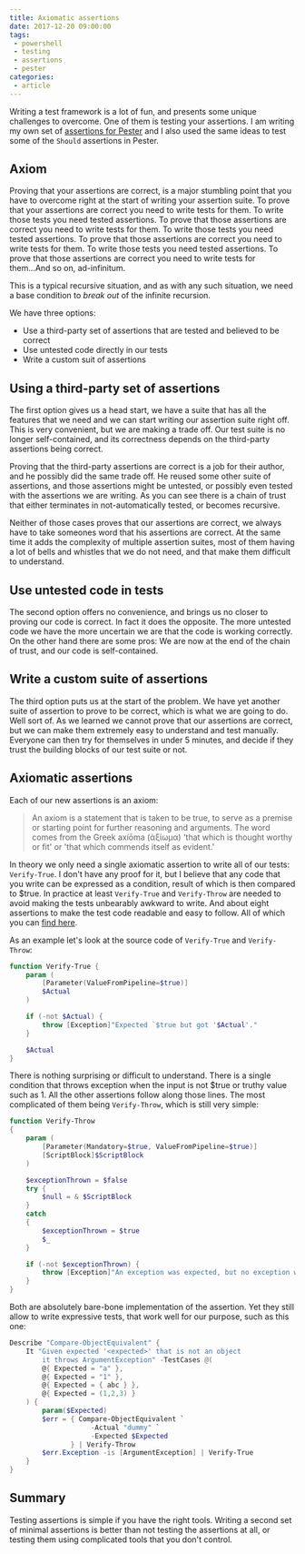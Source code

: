 ```yaml
---
title: Axiomatic assertions
date: 2017-12-20 09:00:00
tags:
 - powershell
 - testing
 - assertions
 - pester
categories:
 - article
---
```


Writing a test framework is a lot of fun, and presents some unique challenges to overcome. One of them is testing your assertions. I am writing my own set of [assertions for Pester](https://github.com/nohwnd/Assert) and I also used the same ideas to test some of the `Should` assertions in Pester.

<!-- more -->

## Axiom

Proving that your assertions are correct, is a major stumbling point that you have to overcome right at the start of writing your assertion suite. To prove that your assertions are correct you need to write tests for them. To write those tests you need tested assertions. To prove that those assertions are correct you need to write tests for them. To write those tests you need tested assertions. To prove that those assertions are correct you need to write tests for them. To write those tests you need tested assertions. To prove that those assertions are correct you need to write tests for them...And so on, ad-infinitum.

This is a typical recursive situation, and as with any such situation, we need a base condition to _break out_ of the infinite recursion.

We have three options:

- Use a third-party set of assertions that are tested and believed to be correct
- Use untested code directly in our tests
- Write a custom suit of assertions

## Using a third-party set of assertions

The first option gives us a head start, we have a suite that has all the features that we need and we can start writing our assertion suite right off. This is very convenient, but we are making a trade off. Our test suite is no longer self-contained, and its correctness depends on the third-party assertions being correct.

Proving that the third-party assertions are correct is a job for their author, and he possibly did the same trade off. He reused some other suite of assertions, and those assertions might be untested, or possibly even tested with the assertions we are writing. As you can see there is a chain of trust that either terminates in not-automatically tested, or becomes recursive.

Neither of those cases proves that our assertions are correct, we always have to take someones word that his assertions are correct. At the same time it adds the complexity of multiple assertion suites, most of them having a lot of bells and whistles that we do not need, and that make them difficult to understand.

## Use untested code in tests

The second option offers no convenience, and brings us no closer to proving our code is correct. In fact it does the opposite. The more untested code we have the more uncertain we are that the code is working correctly. On the other hand there are some pros: We are now at the end of the chain of trust, and our code is self-contained.

## Write a custom suite of assertions

The third option puts us at the start of the problem. We have yet another suite of assertion to prove to be correct, which is what we are going to do. Well sort of. As we learned we cannot prove that our assertions are correct, but we can make them extremely easy to understand and test manually. Everyone can then try for themselves in under 5 minutes, and decide if they trust the building blocks of our test suite or not.

## Axiomatic assertions

Each of our new assertions is an axiom:

> An axiom is a statement that is taken to be true, to serve as a premise or starting point for further reasoning and arguments. The word comes from the Greek axíōma (ἀξίωμα) 'that which is thought worthy or fit' or 'that which commends itself as evident.'

In theory we only need a single axiomatic assertion to write all of our tests: `Verify-True`. I don't have any proof for it, but I believe that any code that you write can be expressed as a condition, result of which is then compared to $true. In practice at least `Verify-True` and `Verify-Throw` are needed to avoid making the tests unbearably awkward to write. And about eight assertions to make the test code readable and easy to follow. All of which you can [find here](https://github.com/nohwnd/Assert/tree/master/Axiom/src).

As an example let's look at the source code of `Verify-True` and `Verify-Throw`:

```powershell
function Verify-True {
    param (
        [Parameter(ValueFromPipeline=$true)]
        $Actual
    )

    if (-not $Actual) {
        throw [Exception]"Expected `$true but got '$Actual'."
    }

    $Actual
}
```

There is nothing surprising or difficult to understand. There is a single condition that throws exception when the input is not $true or truthy value such as 1. All the other assertions follow along those lines. The most complicated of them being `Verify-Throw`, which is still very simple:

```powershell
function Verify-Throw
{
    param (
        [Parameter(Mandatory=$true, ValueFromPipeline=$true)]
        [ScriptBlock]$ScriptBlock
    )

    $exceptionThrown = $false
    try {
        $null = & $ScriptBlock
    }
    catch
    {
        $exceptionThrown = $true
        $_
    }

    if (-not $exceptionThrown) {
        throw [Exception]"An exception was expected, but no exception was thrown!"
    }
}
```

Both are absolutely bare-bone implementation of the assertion. Yet they still allow to write expressive tests, that work well for our purpose, such as this one:

```powershell
Describe "Compare-ObjectEquivalent" {
    It "Given expected '<expected>' that is not an object
        it throws ArgumentException" -TestCases @(
        @{ Expected = "a" },
        @{ Expected = "1" },
        @{ Expected = { abc } },
        @{ Expected = (1,2,3) }
    ) {
        param($Expected)
        $err = { Compare-ObjectEquivalent `
                    -Actual "dummy" `
                    -Expected $Expected
               } | Verify-Throw
        $err.Exception -is [ArgumentException] | Verify-True
    }
}
```

## Summary

Testing assertions is simple if you have the right tools. Writing a second set of minimal assertions is better than not testing the assertions at all, or testing them using complicated tools that you don't control.